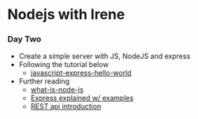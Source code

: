 # Nodejs with Irene
### Day Two
- Create a simple server with JS, NodeJS and express
- Following the tutorial below
  - [javascript-express-hello-world](https://wsvincent.com/javascript-express-hello-world/)
- Further reading
  - [what-is-node-js](https://kinsta.com/knowledgebase/what-is-node-js/#:~:text=a%20word%3A%20no.-,Node)
  - [Express explained w/ examples](https://www.freecodecamp.org/news/express-explained-with-examples-installation-routing-middleware-and-more/)
  - [REST api introduction](https://www.geeksforgeeks.org/rest-api-introduction/)